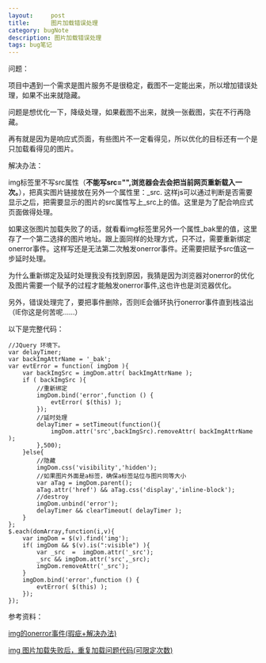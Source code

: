 ```yaml
---
layout:     post
title:      图片加载错误处理
category: bugNote
description: 图片加载错误处理
tags: bug笔记
---
```


问题：

项目中遇到一个需求是图片服务不是很稳定，截图不一定能出来，所以增加错误处理，如果不出来就隐藏。

问题是想优化一下，降级处理，如果截图不出来，就换一张截图，实在不行再隐藏。

再有就是因为是响应式页面，有些图片不一定看得见，所以优化的目标还有一个是只加载看得见的图片。


解决办法：

img标签里不写src属性（**不能写src="",浏览器会去会把当前网页重新载入一次。**），把真实图片链接放在另外一个属性里：\_src.
这样js可以通过判断是否需要显示之后，把需要显示的图片的src属性写上\_src上的值。这里是为了配合响应式页面做得处理。

如果这张图片加载失败了的话，就看看img标签里另外一个属性\_bak里的值，这里存了一个第二选择的图片地址。跟上面同样的处理方式，只不过，需要重新绑定onerror事件。这样写还是无法第二次触发onerror事件。还需要把赋予src值这一步延时处理。

为什么重新绑定及延时处理我没有找到原因，我猜是因为浏览器对onerror的优化及图片需要一个赋予的过程才能触发onerror事件,这也许也是浏览器优化。

另外，错误处理完了，要把事件删除，否则IE会循环执行onerror事件直到栈溢出（IE你这是何苦呢……）

以下是完整代码：

	//JQuery 环境下。
	var delayTimer;
	var backImgAttrName = '_bak';
	var evtError = function( imgDom ){ 
		var backImgSrc = imgDom.attr( backImgAttrName );
		if ( backImgSrc ){
			//重新绑定
			imgDom.bind('error',function () {
	            evtError( $(this) );
	        }); 
	        //延时处理
	        delayTimer = setTimeout(function(){
	        	imgDom.attr('src',backImgSrc).removeAttr( backImgAttrName );
	        },500);
		}else{
			//隐藏
			imgDom.css('visibility','hidden');
			//如果图片外面是a标签，确保a标签站位与图片同等大小
	    	var aTag = imgDom.parent();
	    	aTag.attr('href') && aTag.css('display','inline-block');
	    	//destroy
	    	imgDom.unbind('error');
	    	delayTimer && clearTimeout( delayTimer );
		}
	};
	$.each(domArray,function(i,v){
		var imgDom = $(v).find('img');
	    if( imgDom && $(v).is(":visible") ){
	        var _src  =  imgDom.attr('_src'); 
	        _src && imgDom.attr('src',_src);
	        imgDom.removeAttr('_src');
	    }
	    imgDom.bind('error',function () {
	    	evtError( $(this) );
	    }); 
    });


参考资料：

[img的onerror事件(瑕疵+解决办法)](http://hi.baidu.com/nobalen/item/581112b501f12670254b09b0)
	
[img 图片加载失败后，重复加载问题代码(可限定次数)](http://sunshuaij2ee.iteye.com/blog/1727993)
